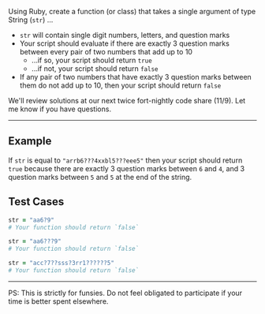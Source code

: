 Using Ruby, create a function (or class) that takes a single argument of type String (`str`) ...

- `str` will contain single digit numbers, letters, and question marks
- Your script should evaluate if there are exactly 3 question marks between every pair of two numbers that add up to 10
    - ...if so, your script should return `true`
    - ...if not, your script should return `false`
- If any pair of two numbers that have exactly 3 question marks between them do not add up to 10, then your script should return `false`

We'll review solutions at our next twice fort-nightly code share (11/9). Let me know if you have questions.

----

Example
----------

If `str` is equal to `"arrb6???4xxbl5???eee5"` then your script should return `true` because there are exactly 3 question marks between `6` and `4`, and 3 question marks between `5` and `5` at the end of the string.

Test Cases
----------

```rb
str = "aa6?9"
# Your function should return `false`

str = "aa6???9"
# Your function should return `false`

str = "acc?7??sss?3rr1??????5"
# Your function should return `false`
```

----

PS: This is strictly for funsies. Do not feel obligated to participate if your time is better spent elsewhere.
